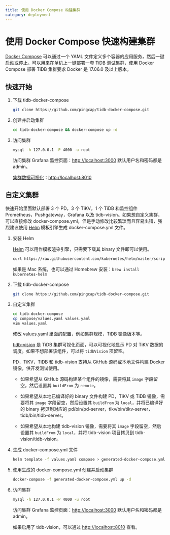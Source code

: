 ```yaml
---
title: 使用 Docker Compose 构建集群
category: deployment
---
```


# 使用 Docker Compose 快速构建集群

[Docker Compose](https://docs.docker.com/compose/overview) 可以通过一个 YAML 文件定义多个容器的应用服务，然后一键启动或停止。可以用来在单机上一键部署一套 TiDB 测试集群，使用 Docker Compose 部署 TiDB 集群要求 Docker 是 17.06.0 及以上版本。

## 快速开始

1. 下载 tidb-docker-compose

    ```bash
    git clone https://github.com/pingcap/tidb-docker-compose.git
    ```

2. 创建并启动集群

    ```bash
    cd tidb-docker-compose && docker-compose up -d
    ```

3. 访问集群

    ```bash
    mysql -h 127.0.0.1 -P 4000 -u root
    ```

    访问集群 Grafana 监控页面：<http://localhost:3000> 默认用户名和密码都是 admin。

    [集群数据可视化](https://github.com/tidb-vision)：<http://localhost:8010>

## 自定义集群

快速开始里面默认部署 3 个 PD，3 个 TiKV，1 个 TiDB 和监控组件 Prometheus，Pushgateway，Grafana 以及 tidb-vision。如果想自定义集群，可以直接修改 docker-compose.yml，但是手动修改比较繁琐而且容易出错，强烈建议使用 [Helm](https://helm.sh) 模板引擎生成 docker-compose.yml 文件。

1. 安装 Helm

    [Helm](https://helm.sh) 可以用作模板渲染引擎，只需要下载其 binary 文件即可以使用。

    ```bash
    curl https://raw.githubusercontent.com/kubernetes/helm/master/scripts/get | bash
    ```

    如果是 Mac 系统，也可以通过 Homebrew 安装：`brew install kubernetes-helm`

2. 下载 tidb-docker-compose

    ```bash
    git clone https://github.com/pingcap/tidb-docker-compose.git
    ```

3. 自定义集群

    ```bash
    cd tidb-docker-compose
    cp compose/values.yaml values.yaml
    vim values.yaml
    ```

    修改 values.yaml 里面的配置，例如集群规模，TiDB 镜像版本等。

    [tidb-vision](https://github.com/pingcap/tidb-vision) 是 TiDB 集群可视化页面，可以可视化地显示 PD 对 TiKV 数据的调度。如果不想部署该组件，可以将 `tidbVision` 项留空。

    PD，TiKV，TiDB 和 tidb-vision 支持从 GitHub 源码或本地文件构建 Docker 镜像，供开发测试使用。

    - 如果希望从 GitHub 源码构建某个组件的镜像，需要将其 `image` 字段留空，然后设置其 `buildFrom` 为 `remote`。

    - 如果希望从本地已编译好的 binary 文件构建 PD，TiKV 或 TiDB 镜像，需要将其 `image` 字段留空，然后设置其 `buildFrom` 为 `local`，并将已编译好的 binary 拷贝到对应的 pd/bin/pd-server，tikv/bin/tikv-server，tidb/bin/tidb-server。

    - 如果希望从本地构建 tidb-vision 镜像，需要将其 `image` 字段留空，然后设置其 `buildFrom` 为 `local`，并将 tidb-vision 项目拷贝到 tidb-vision/tidb-vision。

4. 生成 docker-compose.yml 文件

    ```bash
    helm template -f values.yaml compose > generated-docker-compose.yml
    ```

5. 使用生成的 docker-compose.yml 创建并启动集群

    ```bash
    docker-compose -f generated-docker-compose.yml up -d
    ```

6. 访问集群

    ```bash
    mysql -h 127.0.0.1 -P 4000 -u root
    ```

    访问集群 Grafana 监控页面：<http://localhost:3000> 默认用户名和密码都是 admin。

    如果启用了 tidb-vision，可以通过 <http://localhost:8010> 查看。
